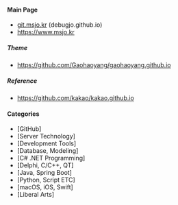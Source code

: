 #### Main Page

* [git.msjo.kr](http://git.msjo.kr) (debugjo.github.io)
* https://www.msjo.kr

##### Theme
* https://github.com/Gaohaoyang/gaohaoyang.github.io

##### Reference
* https://github.com/kakao/kakao.github.io

#### Categories
* \[GitHub\]
* \[Server Technology\]
* \[Development Tools\]
* \[Database, Modeling\]
* \[C# .NET Programming\]
* \[Delphi, C/C++, QT\]
* \[Java, Spring Boot\]
* \[Python, Script ETC\]
* \[macOS, iOS, Swift\]
* \[Liberal Arts\]

